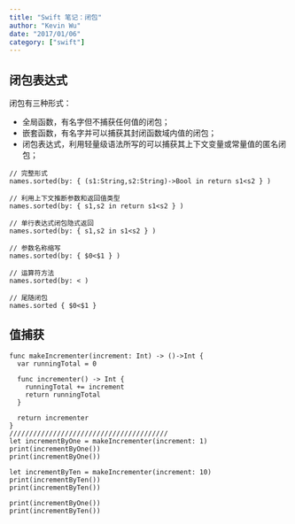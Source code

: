 ```yaml
---
title: "Swift 笔记：闭包"
author: "Kevin Wu"
date: "2017/01/06"
category: ["swift"]
---
```



## 闭包表达式

闭包有三种形式：

  * 全局函数，有名字但不捕获任何值的闭包；
  * 嵌套函数，有名字并可以捕获其封闭函数域内值的闭包；
  * 闭包表达式，利用轻量级语法所写的可以捕获其上下文变量或常量值的匿名闭包；

~~~
// 完整形式
names.sorted(by: { (s1:String,s2:String)->Bool in return s1<s2 } )

// 利用上下文推断参数和返回值类型
names.sorted(by: { s1,s2 in return s1<s2 } )

// 单行表达式闭包隐式返回
names.sorted(by: { s1,s2 in s1<s2 } )

// 参数名称缩写
names.sorted(by: { $0<$1 } )

// 运算符方法
names.sorted(by: < )

// 尾随闭包
names.sorted { $0<$1 }
~~~

## 值捕获

~~~
func makeIncrementer(increment: Int) -> ()->Int {
  var runningTotal = 0

  func incrementer() -> Int {
    runningTotal += increment
    return runningTotal
  }

  return incrementer
}
////////////////////////////////////////
let incrementByOne = makeIncrementer(increment: 1)
print(incrementByOne())
print(incrementByOne())

let incrementByTen = makeIncrementer(increment: 10)
print(incrementByTen())
print(incrementByTen())

print(incrementByOne())
print(incrementByTen())
~~~
